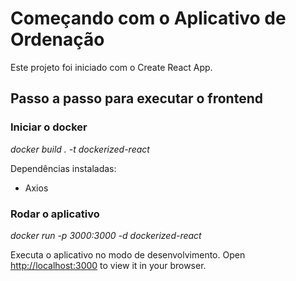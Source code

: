 # Começando com o Aplicativo de Ordenação

Este projeto foi iniciado com o Create React App.

## Passo a passo para executar o frontend

### Iniciar o docker

<i>docker build . -t dockerized-react </i>

<p>Dependências instaladas: </p>
<ul>
  <li>Axios</li>
</ul>

### Rodar o aplicativo

<i>docker run -p 3000:3000 -d dockerized-react</i>

Executa o aplicativo no modo de desenvolvimento.
Open [http://localhost:3000](http://localhost:3000) to view it in your browser.
